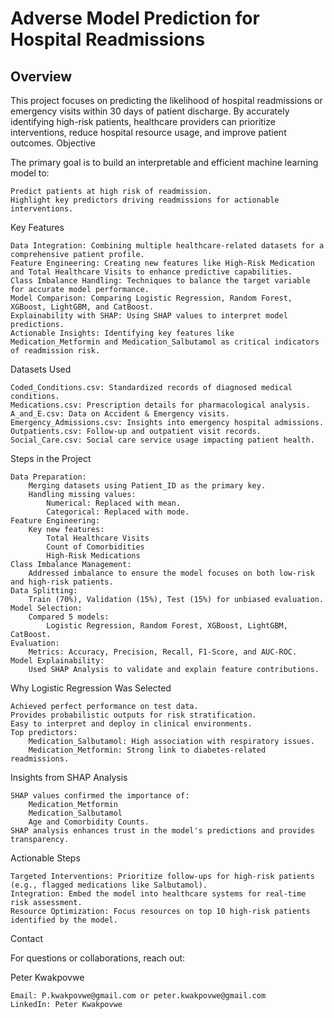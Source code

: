 # Adverse Model Prediction for Hospital Readmissions

## Overview

This project focuses on predicting the likelihood of hospital readmissions or emergency visits within 30 days of patient discharge. By accurately identifying high-risk patients, healthcare providers can prioritize interventions, reduce hospital resource usage, and improve patient outcomes.
Objective

The primary goal is to build an interpretable and efficient machine learning model to:

    Predict patients at high risk of readmission.
    Highlight key predictors driving readmissions for actionable interventions.

Key Features

    Data Integration: Combining multiple healthcare-related datasets for a comprehensive patient profile.
    Feature Engineering: Creating new features like High-Risk Medication and Total Healthcare Visits to enhance predictive capabilities.
    Class Imbalance Handling: Techniques to balance the target variable for accurate model performance.
    Model Comparison: Comparing Logistic Regression, Random Forest, XGBoost, LightGBM, and CatBoost.
    Explainability with SHAP: Using SHAP values to interpret model predictions.
    Actionable Insights: Identifying key features like Medication_Metformin and Medication_Salbutamol as critical indicators of readmission risk.

Datasets Used

    Coded_Conditions.csv: Standardized records of diagnosed medical conditions.
    Medications.csv: Prescription details for pharmacological analysis.
    A_and_E.csv: Data on Accident & Emergency visits.
    Emergency_Admissions.csv: Insights into emergency hospital admissions.
    Outpatients.csv: Follow-up and outpatient visit records.
    Social_Care.csv: Social care service usage impacting patient health.

Steps in the Project

    Data Preparation:
        Merging datasets using Patient_ID as the primary key.
        Handling missing values:
            Numerical: Replaced with mean.
            Categorical: Replaced with mode.
    Feature Engineering:
        Key new features:
            Total Healthcare Visits
            Count of Comorbidities
            High-Risk Medications
    Class Imbalance Management:
        Addressed imbalance to ensure the model focuses on both low-risk and high-risk patients.
    Data Splitting:
        Train (70%), Validation (15%), Test (15%) for unbiased evaluation.
    Model Selection:
        Compared 5 models:
            Logistic Regression, Random Forest, XGBoost, LightGBM, CatBoost.
    Evaluation:
        Metrics: Accuracy, Precision, Recall, F1-Score, and AUC-ROC.
    Model Explainability:
        Used SHAP Analysis to validate and explain feature contributions.

Why Logistic Regression Was Selected

    Achieved perfect performance on test data.
    Provides probabilistic outputs for risk stratification.
    Easy to interpret and deploy in clinical environments.
    Top predictors:
        Medication_Salbutamol: High association with respiratory issues.
        Medication_Metformin: Strong link to diabetes-related readmissions.

Insights from SHAP Analysis

    SHAP values confirmed the importance of:
        Medication_Metformin
        Medication_Salbutamol
        Age and Comorbidity Counts.
    SHAP analysis enhances trust in the model's predictions and provides transparency.

Actionable Steps

    Targeted Interventions: Prioritize follow-ups for high-risk patients (e.g., flagged medications like Salbutamol).
    Integration: Embed the model into healthcare systems for real-time risk assessment.
    Resource Optimization: Focus resources on top 10 high-risk patients identified by the model.

Contact

For questions or collaborations, reach out:

Peter Kwakpovwe

    Email: P.kwakpovwe@gmail.com or peter.kwakpovwe@gmail.com
    LinkedIn: Peter Kwakpovwe
